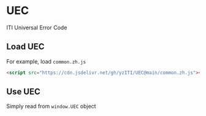 # UEC

ITI Universal Error Code

## Load UEC

For example, load `common.zh.js`

```html
<script src="https://cdn.jsdelivr.net/gh/yzITI/UEC@main/common.zh.js"></script>
```

## Use UEC

Simply read from `window.UEC` object
